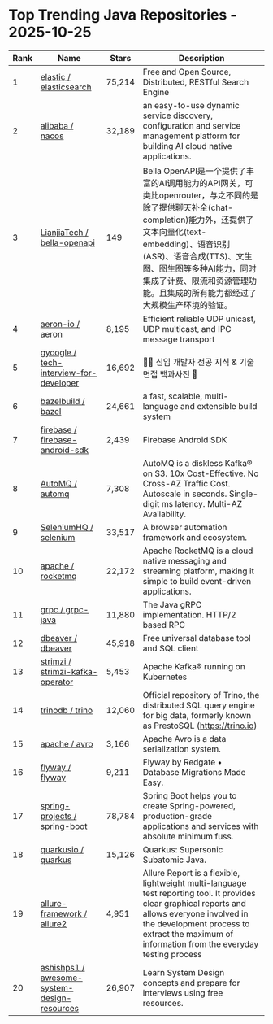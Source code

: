 # Top Trending Java Repositories - 2025-10-25

| Rank | Name | Stars | Description |
|------|------|-------|-------------|
| 1 | [elastic / elasticsearch](https://github.com/elastic/elasticsearch) | 75,214 | Free and Open Source, Distributed, RESTful Search Engine |
| 2 | [alibaba / nacos](https://github.com/alibaba/nacos) | 32,189 | an easy-to-use dynamic service discovery, configuration and service management platform for building AI cloud native applications. |
| 3 | [LianjiaTech / bella-openapi](https://github.com/LianjiaTech/bella-openapi) | 149 | Bella OpenAPI是一个提供了丰富的AI调用能力的API网关，可类比openrouter，与之不同的是除了提供聊天补全(chat-completion)能力外，还提供了文本向量化(text-embedding)、语音识别(ASR)、语音合成(TTS)、文生图、图生图等多种AI能力，同时集成了计费、限流和资源管理功能。且集成的所有能力都经过了大规模生产环境的验证。 |
| 4 | [aeron-io / aeron](https://github.com/aeron-io/aeron) | 8,195 | Efficient reliable UDP unicast, UDP multicast, and IPC message transport |
| 5 | [gyoogle / tech-interview-for-developer](https://github.com/gyoogle/tech-interview-for-developer) | 16,692 | 👶🏻 신입 개발자 전공 지식 & 기술 면접 백과사전 📖 |
| 6 | [bazelbuild / bazel](https://github.com/bazelbuild/bazel) | 24,661 | a fast, scalable, multi-language and extensible build system |
| 7 | [firebase / firebase-android-sdk](https://github.com/firebase/firebase-android-sdk) | 2,439 | Firebase Android SDK |
| 8 | [AutoMQ / automq](https://github.com/AutoMQ/automq) | 7,308 | AutoMQ is a diskless Kafka® on S3. 10x Cost-Effective. No Cross-AZ Traffic Cost. Autoscale in seconds. Single-digit ms latency. Multi-AZ Availability. |
| 9 | [SeleniumHQ / selenium](https://github.com/SeleniumHQ/selenium) | 33,517 | A browser automation framework and ecosystem. |
| 10 | [apache / rocketmq](https://github.com/apache/rocketmq) | 22,172 | Apache RocketMQ is a cloud native messaging and streaming platform, making it simple to build event-driven applications. |
| 11 | [grpc / grpc-java](https://github.com/grpc/grpc-java) | 11,880 | The Java gRPC implementation. HTTP/2 based RPC |
| 12 | [dbeaver / dbeaver](https://github.com/dbeaver/dbeaver) | 45,918 | Free universal database tool and SQL client |
| 13 | [strimzi / strimzi-kafka-operator](https://github.com/strimzi/strimzi-kafka-operator) | 5,453 | Apache Kafka® running on Kubernetes |
| 14 | [trinodb / trino](https://github.com/trinodb/trino) | 12,060 | Official repository of Trino, the distributed SQL query engine for big data, formerly known as PrestoSQL (https://trino.io) |
| 15 | [apache / avro](https://github.com/apache/avro) | 3,166 | Apache Avro is a data serialization system. |
| 16 | [flyway / flyway](https://github.com/flyway/flyway) | 9,211 | Flyway by Redgate • Database Migrations Made Easy. |
| 17 | [spring-projects / spring-boot](https://github.com/spring-projects/spring-boot) | 78,784 | Spring Boot helps you to create Spring-powered, production-grade applications and services with absolute minimum fuss. |
| 18 | [quarkusio / quarkus](https://github.com/quarkusio/quarkus) | 15,126 | Quarkus: Supersonic Subatomic Java. |
| 19 | [allure-framework / allure2](https://github.com/allure-framework/allure2) | 4,951 | Allure Report is a flexible, lightweight multi-language test reporting tool. It provides clear graphical reports and allows everyone involved in the development process to extract the maximum of information from the everyday testing process |
| 20 | [ashishps1 / awesome-system-design-resources](https://github.com/ashishps1/awesome-system-design-resources) | 26,907 | Learn System Design concepts and prepare for interviews using free resources. |
